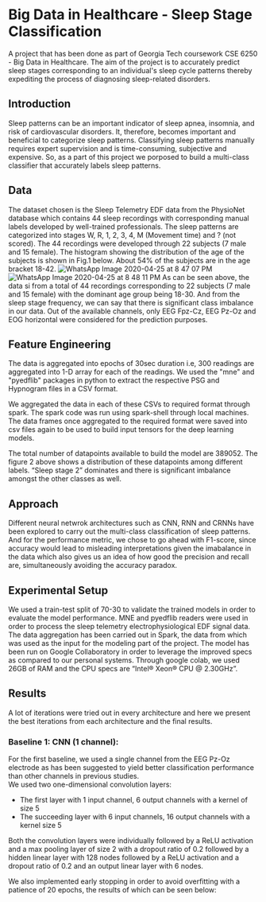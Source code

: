 # Big Data in Healthcare - Sleep Stage Classification
A project that has been done as part of Georgia Tech coursework CSE 6250 - Big Data in Healthcare. The aim of the project is to accurately predict sleep stages corresponding to an individual's sleep cycle patterns thereby expediting the process of diagnosing sleep-related disorders.
## Introduction
Sleep patterns can be an important indicator of sleep apnea, insomnia, and risk of cardiovascular disorders. It, therefore, becomes important and beneficial to categorize sleep patterns. Classifying sleep patterns manually requires expert supervision and is time-consuming, subjective and expensive. So, as a part of this project we porposed to build a multi-class classifier that accurately labels sleep patterns.
## Data
The dataset chosen is the Sleep Telemetry EDF data from the PhysioNet database which contains 44 sleep recordings with corresponding manual labels developed by well-trained professionals. The sleep patterns are categorized into stages W, R, 1, 2, 3, 4, M (Movement time) and ? (not scored).
The 44 recordings were developed through 22 subjects (7 male and 15 female). The histogram showing the distribution of the age of the subjects is shown in Fig.1 below. About 54% of the subjects are in the age bracket 18-42.
![WhatsApp Image 2020-04-25 at 8 47 07 PM](https://user-images.githubusercontent.com/52098514/81017052-930e0c80-8e2f-11ea-86a9-e37be23cedbf.jpeg)
![WhatsApp Image 2020-04-25 at 8 48 11 PM](https://user-images.githubusercontent.com/52098514/81030814-2a875580-8e58-11ea-8e53-ed88f8efc207.jpeg)
As can be seen above, the data si from a total of 44 recordings corresponding to 22 subjects (7 male and 15 female) with the dominant age group being 18-30. And from the sleep stage frequency, we can say that there is significant class imbalance in our data. Out of the available channels, only EEG Fpz-Cz, EEG Pz-Oz and EOG horizontal were considered for the prediction purposes.
## Feature Engineering
The data is aggregated into epochs of 30sec duration i.e, 300 readings are aggregated into 1-D array for each of the readings. We used the "mne" and "pyedflib" packages in python to extract the respective PSG and Hypnogram files in a CSV format.  
  
We aggregated the data in each of these CSVs to required format through spark. The spark code was run using spark-shell through local machines. The data frames once aggregated to the required format were saved into csv files again to be used to build input tensors for the deep learning models.  
  
The total number of datapoints available to build the model are 389052. The figure 2 above shows a distribution of these datapoints among different labels. “Sleep stage 2” dominates and there is significant imbalance amongst the other classes as well.
## Approach
Different neural netwrok architectures such as CNN, RNN and CRNNs have been explored to carry out the multi-class classification of sleep patterns. And for the performance metric, we chose to go ahead with F1-score, since accuracy would lead to misleading interpretations given the imabalance in the data which also gives us an idea of how good the precision and recall are, simultaneously avoiding the accuracy paradox.
## Experimental Setup
We used a train-test split of 70-30 to validate the trained models in order to evaluate the model performance. MNE and pyedflib readers were used in order to process the sleep telemetry electrophysiological EDF signal data. The data aggregation has been carried out in Spark, the data from which was used as the input for the modeling part of the project. The model has been run on Google Collaboratory in order to leverage the improved specs as compared to our personal systems. Through google colab, we used 26GB of RAM and the CPU specs are “Intel® Xeon® CPU @ 2.30GHz”.
## Results
A lot of iterations were tried out in every architecture and here we present the best iterations from each architecture and the final results.
### Baseline 1: CNN (1 channel):
For the first baseline, we used a single channel from the EEG Pz-Oz electrode as has been suggested to yield better classification performance than other channels in previous studies.  
We used two one-dimensional convolution layers:
  - The first layer with 1 input channel, 6 output channels with a kernel of size 5
  - The succeeding layer with 6 input channels, 16 output channels with a kernel size 5
  
Both the convolution layers were individually followed by a ReLU activation and a max pooling layer of size 2 with a dropout ratio of 0.2 followed by a hidden linear layer with 128 nodes followed by a ReLU activation and a dropout ratio of 0.2 and an output linear layer with 6 nodes.  
  
We also implemented early stopping in order to avoid overfitting with a patience of 20 epochs, the results of which can be seen below:  
